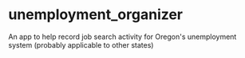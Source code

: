 # unemployment_organizer
An app to help record job search activity for Oregon's unemployment system (probably applicable to other states)
